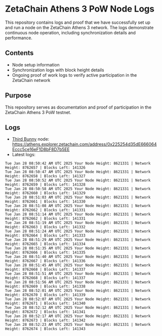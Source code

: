 # ZetaChain Athens 3 PoW Node Logs
This repository contains logs and proof that we have successfully set up and run a node on the ZetaChain Athens 3 network. The logs demonstrate continuous node operation, including synchronization details and performance.

## Contents
- Node setup information
- Synchronization logs with block height details
- Ongoing proof of work logs to verify active participation in the ZetaChain network

## Purpose
This repository serves as documentation and proof of participation in the ZetaChain Athens 3 PoW testnet.

## Logs

- [Third Bunny](https://thirdbunny.xyz/) node: https://athens.explorer.zetachain.com/address/0x225254d35dE666064Eccc5ce16eF1D8bF8D7b5EE
- Latest logs:
```
Tue Jan 28 08:50:42 AM UTC 2025 Your Node Height: 8621331 | Network Height: 8762657 | Blocks Left: 141326
Tue Jan 28 08:50:47 AM UTC 2025 Your Node Height: 8621331 | Network Height: 8762658 | Blocks Left: 141327
Tue Jan 28 08:50:52 AM UTC 2025 Your Node Height: 8621331 | Network Height: 8762659 | Blocks Left: 141328
Tue Jan 28 08:50:58 AM UTC 2025 Your Node Height: 8621331 | Network Height: 8762660 | Blocks Left: 141329
Tue Jan 28 08:51:03 AM UTC 2025 Your Node Height: 8621331 | Network Height: 8762661 | Blocks Left: 141330
Tue Jan 28 08:51:08 AM UTC 2025 Your Node Height: 8621331 | Network Height: 8762662 | Blocks Left: 141331
Tue Jan 28 08:51:14 AM UTC 2025 Your Node Height: 8621331 | Network Height: 8762662 | Blocks Left: 141331
Tue Jan 28 08:51:19 AM UTC 2025 Your Node Height: 8621331 | Network Height: 8762663 | Blocks Left: 141332
Tue Jan 28 08:51:24 AM UTC 2025 Your Node Height: 8621331 | Network Height: 8762664 | Blocks Left: 141333
Tue Jan 28 08:51:29 AM UTC 2025 Your Node Height: 8621331 | Network Height: 8762665 | Blocks Left: 141334
Tue Jan 28 08:51:35 AM UTC 2025 Your Node Height: 8621331 | Network Height: 8762666 | Blocks Left: 141335
Tue Jan 28 08:51:40 AM UTC 2025 Your Node Height: 8621331 | Network Height: 8762667 | Blocks Left: 141336
Tue Jan 28 08:51:45 AM UTC 2025 Your Node Height: 8621331 | Network Height: 8762668 | Blocks Left: 141337
Tue Jan 28 08:51:51 AM UTC 2025 Your Node Height: 8621331 | Network Height: 8762668 | Blocks Left: 141337
Tue Jan 28 08:51:56 AM UTC 2025 Your Node Height: 8621331 | Network Height: 8762669 | Blocks Left: 141338
Tue Jan 28 08:52:01 AM UTC 2025 Your Node Height: 8621331 | Network Height: 8762670 | Blocks Left: 141339
Tue Jan 28 08:52:07 AM UTC 2025 Your Node Height: 8621331 | Network Height: 8762671 | Blocks Left: 141340
Tue Jan 28 08:52:12 AM UTC 2025 Your Node Height: 8621331 | Network Height: 8762672 | Blocks Left: 141341
Tue Jan 28 08:52:17 AM UTC 2025 Your Node Height: 8621331 | Network Height: 8762673 | Blocks Left: 141342
Tue Jan 28 08:52:23 AM UTC 2025 Your Node Height: 8621331 | Network Height: 8762674 | Blocks Left: 141343
```
